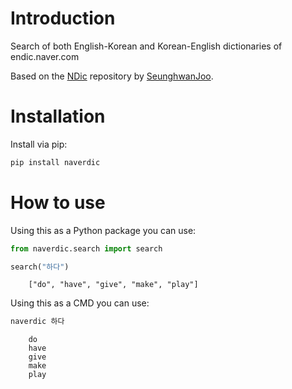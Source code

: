 # Introduction

Search of both English-Korean and Korean-English dictionaries of endic.naver.com

Based on the [NDic](https://github.com/jupiny/ndic) repository by [SeunghwanJoo](https://github.com/jupiny).

# Installation

Install via pip:

```cmd
pip install naverdic
```

# How to use

Using this as a Python package you can use:

```python
from naverdic.search import search

search("하다")
```
```
    ["do", "have", "give", "make", "play"]
```

Using this as a CMD you can use:

```bash
naverdic 하다
```
```
    do
    have
    give
    make
    play
```